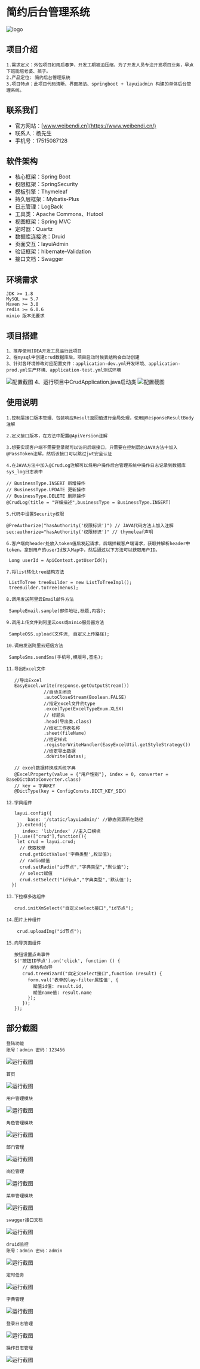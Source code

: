 # 简约后台管理系统
   ![logo](https://gitee.com/yangyouwang/crud/raw/master/src/main/resources/static/img/logo.jpg "logo.jpg")

## 项目介绍
    1.需求定义：外包项目如雨后春笋，开发工期被迫压缩，为了开发人员专注开发项目业务，早点下班能陪老婆、孩子。
    2.产品定位: 简约后台管理系统
    3.项目特点：此项目代码清晰、界面简洁、springboot + layuiadmin 构建的单体后台管理系统。

## 联系我们
- 官方网站：[www.weibendi.cn](https://www.weibendi.cn/) 
- 联系人：杨先生
- 手机号：17515087128

## 软件架构
- 核心框架：Spring Boot
- 权限框架：SpringSecurity
- 模板引擎：Thymeleaf
- 持久层框架：Mybatis-Plus
- 日志管理：LogBack
- 工具类：Apache Commons、Hutool
- 视图框架：Spring MVC
- 定时器：Quartz
- 数据库连接池：Druid
- 页面交互：layuiAdmin
- 验证框架：hibernate-Validation
- 接口文档：Swagger

## 环境需求
    JDK >= 1.8
    MySQL >= 5.7
    Maven >= 3.0
    redis >= 6.0.6
    minio 版本无要求

## 项目搭建
    1、推荐使用IDEA开发工具运行此项目
    2、在mysql中创建crud数据库后，项目启动时候表结构会自动创建
    3、针对各环境修改对应配置文件：application-dev.yml开发环境、application-prod.yml生产环境、application-test.yml测试环境
   ![配置截图](https://gitee.com/yangyouwang/crud/raw/master/src/main/resources/static/img/13.png "13.png")
    4、运行项目中CrudApplication.java启动类
   ![配置截图](https://gitee.com/yangyouwang/crud/raw/master/src/main/resources/static/img/14.png "14.png")
## 使用说明
    
    1.控制层接口版本管理、包装响应Result返回值进行全局处理，使用@ResponseResultBody注解
    
    2.定义接口版本，在方法中配置@ApiVersion注解
    
    3.想要实现客户端不需要登录就可以访问后端接口，只需要在控制层的JAVA方法中加入@PassToken注解，然后该接口可以跳过jwt安全认证
    
    4.在JAVA方法中加入@CrudLog注解可以将用户操作后台管理系统中操作日志记录到数据库sys_log日志表中
```
// BusinessType.INSERT 新增操作
// BusinessType.UPDATE 更新操作
// BusinessType.DELETE 删除操作
@CrudLog(title = "详细描述",businessType = BusinessType.INSERT) 
```

    5.代码中设置Security权限
```
@PreAuthorize("hasAuthority('权限标识')") // JAVA代码方法上加入注解
sec:authorize="hasAuthority('权限标识')" // thymeleaf声明
```
    
    6.客户端向header处放入token值后发起请求，后端拦截客户端请求，获取并解析header中token，拿到用户的userId放入Map中，然后通过以下方法可以获取用户ID。
```
 Long userId = ApiContext.getUserId();
```
    7.将list转化tree结构方法
```
 ListToTree treeBuilder = new ListToTreeImpl();
 treeBuilder.toTree(menus);
```
    8.调用发送阿里云Email邮件方法
```
 SampleEmail.sample(邮件地址,标题,内容);
```
    9.调用上传文件到阿里云oss或minio服务器方法
```
 SampleOSS.upload(文件流, 自定义上传路径);
```
    10.调用发送阿里云短信方法
```
 SampleSms.sendSms(手机号,模版号,签名); 
```   
    11.导出Excel文件
```
   //导出Excel
   EasyExcel.write(response.getOutputStream())
              //自动关闭流
              .autoCloseStream(Boolean.FALSE)
              //指定excel文件的type
              .excelType(ExcelTypeEnum.XLSX)
              // 标题头
              .head(导出类.class)
              //给定工作表名称
              .sheet(fileName)
              //给定样式
              .registerWriteHandler(EasyExcelUtil.getStyleStrategy())
              //给定导出数据
              .doWrite(datas);
              
   // excel数据转换成系统字典
   @ExcelProperty(value = {"用户性别"}, index = 0, converter = BaseDictDataConverter.class)
   // key = 字典KEY
   @DictType(key = ConfigConsts.DICT_KEY_SEX)
```
    12.字典组件
```
   layui.config({
        base: '/static/layuiadmin/' //静态资源所在路径
    }).extend({
      index: 'lib/index' //主入口模块
   }).use(["crud"],function(){
    let crud = layui.crud; 
     // 获取枚举
     crud.getDictValue('字典类型',枚举值);
     // radio赋值
     crud.setRadio("id节点","字典类型","默认值");
     // select赋值
     crud.setSelect("id节点","字典类型",'默认值');
  })
```   
    13.下拉框多选组件
```
   crud.initXmSelect("自定义select接口","id节点");
```  
    14.图片上传组件
```
    crud.uploadImg("id节点");
```  
    15.向导页面组件
```
   按钮设置点击事件
   $('按钮ID节点').on('click', function () {
      // 树结构向导
      crud.treeWizard("自定义select接口",function (result) {
        form.val('表单的lay-filter属性值', {
          赋值id值: result.id,
          赋值name值: result.name
        });
      });
   });
```
## 部分截图
    
    登陆功能
    账号：admin 密码：123456
   ![运行截图](https://gitee.com/yangyouwang/crud/raw/master/src/main/resources/static/img/0.png "0.png")
    
    首页
   ![运行截图](https://gitee.com/yangyouwang/crud/raw/master/src/main/resources/static/img/1.png "1.png")
   
    用户管理模块
   ![运行截图](https://gitee.com/yangyouwang/crud/raw/master/src/main/resources/static/img/2.png "2.png")
   
    角色管理模块
   ![运行截图](https://gitee.com/yangyouwang/crud/raw/master/src/main/resources/static/img/3.png "3.png")

    部门管理
   ![运行截图](https://gitee.com/yangyouwang/crud/raw/master/src/main/resources/static/img/18.png "18.png")

    岗位管理
   ![运行截图](https://gitee.com/yangyouwang/crud/raw/master/src/main/resources/static/img/19.png "19.png")

    菜单管理模块
   ![运行截图](https://gitee.com/yangyouwang/crud/raw/master/src/main/resources/static/img/4.png "4.png")
   
    swagger接口文档
   ![运行截图](https://gitee.com/yangyouwang/crud/raw/master/src/main/resources/static/img/5.png "5.png")
   
    druid监控
    账号：admin 密码：admin
   ![运行截图](https://gitee.com/yangyouwang/crud/raw/master/src/main/resources/static/img/6.png "6.png")
   
    定时任务
   ![运行截图](https://gitee.com/yangyouwang/crud/raw/master/src/main/resources/static/img/8.png "8.png")
   
    字典管理
   ![运行截图](https://gitee.com/yangyouwang/crud/raw/master/src/main/resources/static/img/12.png "12.png")

    登录日志管理
   ![运行截图](https://gitee.com/yangyouwang/crud/raw/master/src/main/resources/static/img/11.png "11.png")

    操作日志管理
   ![运行截图](https://gitee.com/yangyouwang/crud/raw/master/src/main/resources/static/img/15.png "15.png")
